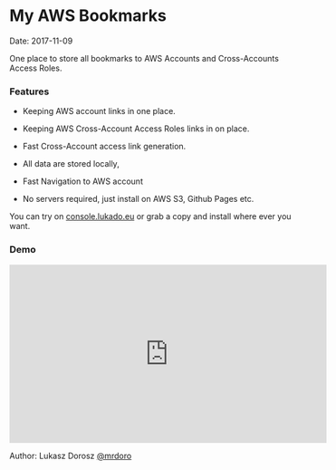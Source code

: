 # My AWS Bookmarks

Date: 2017-11-09

One place to store all bookmarks to AWS Accounts and Cross-Accounts Access Roles.


### Features

 - Keeping AWS account links in one place.

 - Keeping AWS Cross-Account Access Roles links in on place.

 - Fast Cross-Account access link generation.

 - All data are stored locally,

 - Fast Navigation to AWS account

 - No servers required, just install on AWS S3, Github Pages etc.


You can try on [console.lukado.eu](console.lukado.eu) or grab a copy and install where ever you want.


### Demo

<iframe width="560" height="315" align="center" src="https://www.youtube.com/embed/21TODybelJA" frameborder="0" gesture="media" allowfullscreen></iframe>


Author: Lukasz Dorosz [@mrdoro](https://twitter.com/mrdoro)
